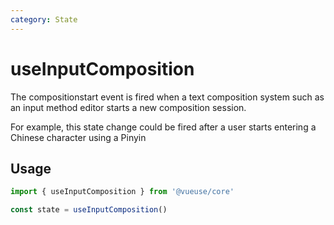 ```yaml
---
category: State
---
```


# useInputComposition

The compositionstart event is fired when a text composition system such as an input method editor starts a new composition session.

For example, this state change could be fired after a user starts entering a Chinese character using a Pinyin

## Usage

```js
import { useInputComposition } from '@vueuse/core'

const state = useInputComposition()
```
